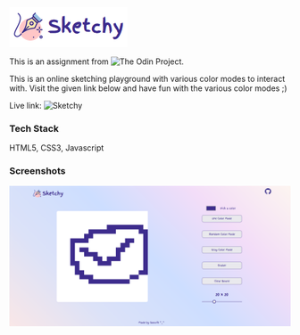
![Sketchy Logo](./images/sketchy-logo.png)

This is an assignment from ![The Odin Project](https://www.theodinproject.com/).

This is an online sketching playground with various color modes to interact with. Visit the given link below and have fun with the various color modes ;)

Live link: ![Sketchy](https://whyucode.github.io/sketchy/)

### Tech Stack

HTML5, CSS3, Javascript


### Screenshots

![Sketchy Home Image](./images/sketchy-home.png)


